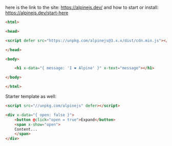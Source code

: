 here is the link to the site: https://alpinejs.dev/ and how to start or install: https://alpinejs.dev/start-here 

```html
<html>

<head>

<script defer src="https://unpkg.com/alpinejs@3.x.x/dist/cdn.min.js"></script>

</head>

<body>

	<h1 x-data="{ message: 'I ❤️ Alpine' }" x-text="message"></h1>

</body>

</html>
```

Starter template as well:

```html
<script src="//unpkg.com/alpinejs" defer></script>

<div x-data="{ open: false }">
	<button @click="open = true">Expand</button>
	<span x-show="open">
	Content...
	</span>
</div>
```